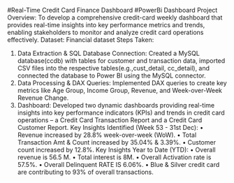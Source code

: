 #Real-Time Credit Card Finance Dashboard
#PowerBi Dashboard
Project Overview: To develop a comprehensive credit-card weekly dashboard that provides real-time insights into key performance metrics and trends, enabling stakeholders 
                  to monitor and analyze credit card operations effectively.
Dataset: Financial dataset
Steps Taken:
 1) Data Extraction & SQL Database Connection: Created a MySQL database(ccdb) with tables for customer and transaction data, imported CSV files into the respective
    tables(e.g.,cust_detail, cc_detail), and connected the database to Power BI using the MySQL connector.
 3) Data Processing & DAX Queries: Implemented DAX queries to create key metrics like Age Group, Income Group, Revenue, and Week-over-Week Revenue Change.
 4) Dashboard: Developed two dynamic dashboards providing real-time insights into key performance indicators (KPIs) and trends in credit card operations – a Credit Card
    Transaction Report and a Credit Card Customer Report.
Key Insights Identified (Week 53 - 31st Dec):
      • Revenue increased by 28.8% week-over-week (WoW).
      • Total Transaction Amt & Count increased by 35.04% & 3.39%.
      • Customer count increased by 12.8%.
Key Insights Year to Date (YTD):
      • Overall revenue is 56.5 M.
      • Total interest is 8M.
      • Overall Activation rate is 57.5%.
      • Overall Delinquent RATE IS 6.06%.
      • Blue & Silver credit card are contributing to 93% of overall transactions.

      




